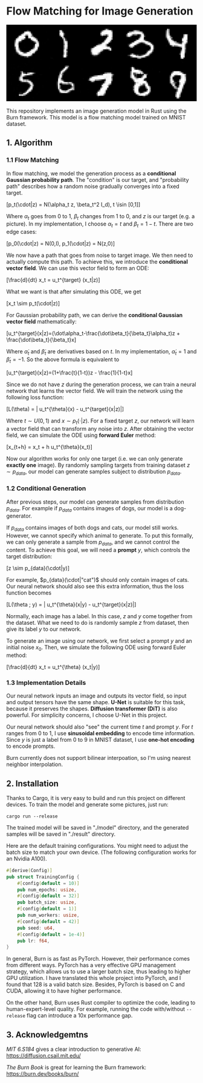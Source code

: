 # Flow Matching for Image Generation

![alt text](./plot/sample.png)

This repository implements an image generation model in Rust using the Burn framework. This model is a flow matching model trained on MNIST dataset. 

## 1. Algorithm

### 1.1 Flow Matching
In flow matching, we model the generation process as a **conditional Gaussian probability path**. The "condition" is our target, and "probability path" describes how a random noise gradually converges into a fixed target.

\[p_t(\cdot|z) = N(\alpha_t z, \beta_t^2 I_d), t \isin [0,1]\]

Where $\alpha_t$ goes from 0 to 1, $\beta_t$ changes from 1 to 0, and $z$ is our target (e.g. a picture). In my implementation, I choose $\alpha_t = t$ and $\beta_t = 1-t$. There are two edge cases:

\[p_0(\cdot|z) = N(0,I), p_1(\cdot|z) = N(z,0)\]

We now have a path that goes from noise to target image. We then need to actually compute this path. To achieve this, we introduce the **conditional vector field**. We can use this vector field to form an ODE: 

\[\frac{d}{dt} x_t = u_t^{target} (x_t|z)\]

What we want is that after simulating this ODE, we get 

\[x_t \sim p_t(\cdot|z)\]

For Gaussian probability path, we can derive the **conditional Gaussian vector field** mathematically:

\[u_t^{target}(x|z)=(\dot\alpha_t-\frac{\dot\beta_t}{\beta_t}\alpha_t)z + \frac{\dot\beta_t}{\beta_t}x\]

Where $\dot \alpha_t$ and $\dot \beta_t$ are derivatives based on $t$. In my implementation, $\dot \alpha_t=1$ and $\dot \beta_t =-1$. So the above formula is equivalent to 

\[u_t^{target}(x|z)=(1+\frac{t}{1-t})z - \frac{1}{1-t}x\]

Since we do not have $z$ during the generation process, we can train a neural network that learns the vector field. We will train the network using the following loss function:

\[L(\theta) = \| u_t^{\theta}(x) - u_t^{target}(x|z)\|\]

Where $t \sim U(0,1)$ and $x \sim p_t(\cdot|z)$. For a fixed target $z$, our network will learn a vector field that can transform any noise into $z$. After obtaining the vector field, we can simulate the ODE using **forward Euler** method:

\[x_{t+h} = x_t + h u_t^{\theta}(x_t)\]

Now our algorithm works for only one target (i.e. we can only generate **exactly one** image). By randomly sampling targets from training dataset $z \sim p_{data}$, our model can generate samples subject to distribution $p_{data}$. 

### 1.2 Conditional Generation
After previous steps, our model can generate samples from distribution $p_{data}$. For example if $p_{data}$ contains images of dogs, our model is a dog-generator. 

If $p_{data}$ contains images of both dogs and cats, our model still works. However, we cannot specify which animal to generate. To put this formally, we can only generate a sample from $p_{data}$, and we cannot control the content. To achieve this goal, we will need a **prompt** $y$, which controls the target distribution:

\[z \sim p_{data}(\cdot|y)\]

For example, $p_{data}(\cdot|"cat")$ should only contain images of cats. Our neural network should also see this extra information, thus the loss function becomes

\[L(\theta ; y) = \| u_t^{\theta}(x|y) - u_t^{target}(x|z)\|\]

Normally, each image has a label. In this case, $z$ and $y$ come together from the dataset. What we need to do is randomly sample $z$ from dataset, then give its label $y$ to our network. 

To generate an image using our network, we first select a prompt $y$ and an initial noise $x_0$. Then, we simulate the following ODE using forward Euler method:

\[\frac{d}{dt} x_t = u_t^{\theta} (x_t|y)\]

### 1.3 Implementation Details 
Our neural network inputs an image and outputs its vector field, so input and output tensors have the same shape. **U-Net** is suitable for this task, because it preserves the shapes. **Diffusion transformer (DiT)** is also powerful. For simplicity concerns, I choose U-Net in this project. 

Our neural network should also "see" the current time $t$ and prompt $y$. For $t$ ranges from 0 to 1, I use **sinusoidal embedding** to encode time information. Since $y$ is just a label from 0 to 9 in MNIST dataset, I use **one-hot encoding** to encode prompts.

Burn currently does not support bilinear interpoation, so I'm using nearest neighbor interpolation.

## 2. Installation
Thanks to Cargo, it is very easy to build and run this project on different devices. To train the model and generate some pictures, just run: 

```
cargo run --release
```

The trained model will be saved in "./model" directory, and the generated samples will be saved in "./result" directory.

Here are the default training configurations. You might need to adjust the batch size to match your own device. (The following configuration works for an Nvidia A100).

```Rust
#[derive(Config)]
pub struct TrainingConfig {
    #[config(default = 10)]
    pub num_epochs: usize,
    #[config(default = 32)]
    pub batch_size: usize,
    #[config(default = 1)]
    pub num_workers: usize,
    #[config(default = 42)]
    pub seed: u64,
    #[config(default = 1e-4)]
    pub lr: f64,
}
```

In general, Burn is as fast as PyTorch. However, their performance comes from different ways. PyTorch has a very effective GPU management strategy, which allows us to use a larger batch size, thus leading to higher GPU utilization. I have translated this whole project into PyTorch, and I found that 128 is a valid batch size. Besides, PyTorch is based on C and CUDA, allowing it to have higher performance.

On the other hand, Burn uses Rust compiler to optimize the code, leading to human-expert-level quality. For example, running the code with/without `--release` flag can introduce a 10x performance gap. 

## 3. Acknowledgemtns 
*MIT 6.S184* gives a clear introduction to generative AI: https://diffusion.csail.mit.edu/ 

*The Burn Book* is great for learning the Burn framework: https://burn.dev/books/burn/